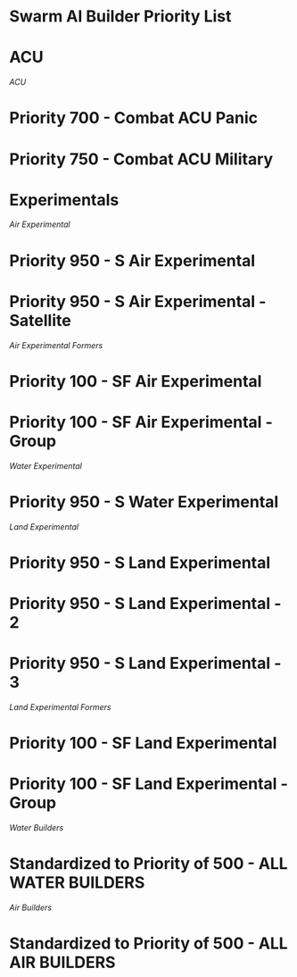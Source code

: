 # Swarm AI Builder Priority List

# ACU

_ACU_

# Priority 700 - Combat ACU Panic
# Priority 750 - Combat ACU Military

# Experimentals

_Air Experimental_

# Priority 950 - S Air Experimental
# Priority 950 - S Air Experimental - Satellite

_Air Experimental Formers_

# Priority 100 - SF Air Experimental 
# Priority 100 - SF Air Experimental - Group

_Water Experimental_

# Priority 950 - S Water Experimental

_Land Experimental_

# Priority 950 - S Land Experimental
# Priority 950 - S Land Experimental - 2
# Priority 950 - S Land Experimental - 3

_Land Experimental Formers_

# Priority 100 - SF Land Experimental 
# Priority 100 - SF Land Experimental - Group

_Water Builders_

# Standardized to Priority of 500 - ALL WATER BUILDERS

_Air Builders_

# Standardized to Priority of 500 - ALL AIR BUILDERS